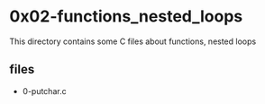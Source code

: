 # 0x02-functions_nested_loops

This directory contains some C files about functions, nested loops

## files

* 0-putchar.c

